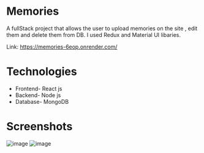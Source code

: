 # Memories

A fullStack project that allows the user to upload memories on the site , edit them and delete them from DB.
I used Redux and Material UI libaries. <br/>

Link: https://memories-6eop.onrender.com/

# Technologies
<ul>
  <li>Frontend- React js</li>
  <li>Backend- Node js</li>
  <li>Database- MongoDB</li>
</ul>

# Screenshots
![image](https://user-images.githubusercontent.com/94290807/195613347-345cfb17-5f85-42ee-b20f-094133fc57c1.png)
![image](https://user-images.githubusercontent.com/94290807/195614106-3b2c5447-a819-430c-969b-fa7efef3783a.png)
